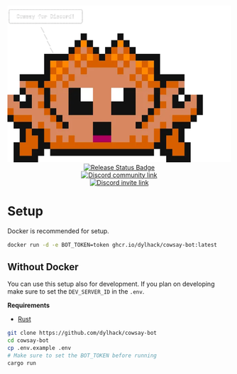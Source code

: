 <div align="middle" float="left">

   <img alt="Ferris saying Cowsay for Discord!" src="docs/ferris.webp" />

  <br>

 <a href="https://github.com/dylhack/cowsay-bot/actions/workflows/release.yml">
  <img alt="Release Status Badge" src="https://github.com/dylhack/cowsay-bot/actions/workflows/release.yml/badge.svg"/>
 </a>

  <br>

  <a href="https://discord.gg/NjSg2U6R">
    <img alt="Discord community link" src="https://img.shields.io/badge/Discord-Join%20our%20Discord!-green?labelColor=5865F2&style=social&logo=discord&link=https://discord.gg/NjSg2U6R" />
  </a>

  <br>

 <a href="https://discord.com/api/oauth2/authorize?client_id=1135038990081347605&permissions=0&scope=applications.commands%20bot">
   <img alt="Discord invite link" src="https://img.shields.io/badge/Discord-Invite%20the%20Bot-green?labelColor=5865F2&style=social&logo=discord&link=https://discord.com/api/oauth2/authorize?client_id=1135038990081347605&permissions=0&scope=applications.commands%20bot" />
 </a>
</div>

# Setup

Docker is recommended for setup.

```sh
docker run -d -e BOT_TOKEN=token ghcr.io/dylhack/cowsay-bot:latest
```

## Without Docker

You can use this setup also for development. If you plan on developing make 
sure to set the `DEV_SERVER_ID` in the `.env`.

**Requirements**

 - [Rust](https://www.rust-lang.org/)

```sh
git clone https://github.com/dylhack/cowsay-bot
cd cowsay-bot
cp .env.example .env
# Make sure to set the BOT_TOKEN before running
cargo run
```
